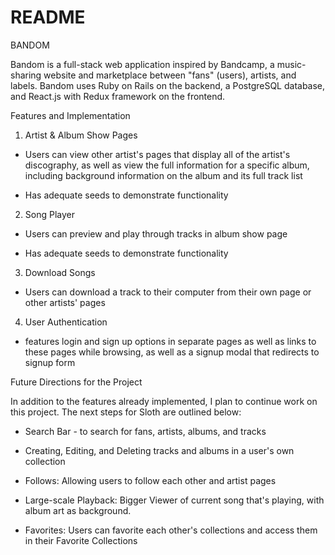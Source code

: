 # README

BANDOM

Bandom is a full-stack web application inspired by Bandcamp, a music-sharing
website and marketplace between "fans" (users), artists, and labels.
Bandom uses Ruby on Rails on the backend, a PostgreSQL database,
and React.js with Redux framework on the frontend.

Features and Implementation

1. Artist & Album Show Pages

- Users can view other artist's pages that display all of the artist's discography,
as well as view the full information for a specific album, including background
information on the album and its full track list

- Has adequate seeds to demonstrate functionality

2. Song Player

- Users can preview and play through tracks in album show page

- Has adequate seeds to demonstrate functionality

3. Download Songs

- Users can download a track to their computer from their own page or other artists'
pages

4. User Authentication

- features login and sign up options in separate pages as well as links to these pages while
browsing, as well as a signup modal that redirects to signup form

Future Directions for the Project

In addition to the features already implemented, I plan to continue work on this project. The next steps for Sloth are outlined below:

- Search Bar - to search for fans, artists, albums, and tracks

- Creating, Editing, and Deleting tracks and albums in a user's own collection

- Follows: Allowing users to follow each other and artist pages

- Large-scale Playback: Bigger Viewer of current song that's playing, with album art as background.

- Favorites: Users can favorite each other's collections and access them in their Favorite Collections
